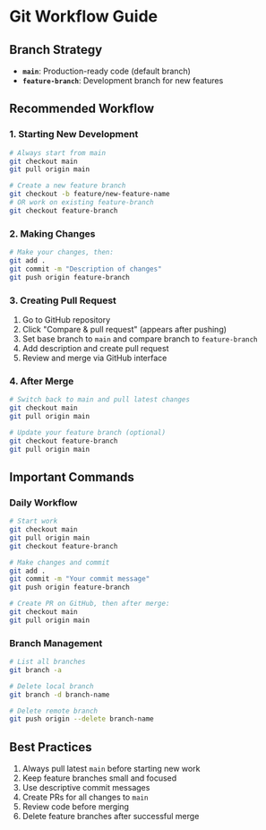 # Git Workflow Guide

## Branch Strategy
- **`main`**: Production-ready code (default branch)
- **`feature-branch`**: Development branch for new features

## Recommended Workflow

### 1. Starting New Development
```bash
# Always start from main
git checkout main
git pull origin main

# Create a new feature branch
git checkout -b feature/new-feature-name
# OR work on existing feature-branch
git checkout feature-branch
```

### 2. Making Changes
```bash
# Make your changes, then:
git add .
git commit -m "Description of changes"
git push origin feature-branch
```

### 3. Creating Pull Request
1. Go to GitHub repository
2. Click "Compare & pull request" (appears after pushing)
3. Set base branch to `main` and compare branch to `feature-branch`
4. Add description and create pull request
5. Review and merge via GitHub interface

### 4. After Merge
```bash
# Switch back to main and pull latest changes
git checkout main
git pull origin main

# Update your feature branch (optional)
git checkout feature-branch
git pull origin main
```

## Important Commands

### Daily Workflow
```bash
# Start work
git checkout main
git pull origin main
git checkout feature-branch

# Make changes and commit
git add .
git commit -m "Your commit message"
git push origin feature-branch

# Create PR on GitHub, then after merge:
git checkout main
git pull origin main
```

### Branch Management
```bash
# List all branches
git branch -a

# Delete local branch
git branch -d branch-name

# Delete remote branch
git push origin --delete branch-name
```

## Best Practices
1. Always pull latest `main` before starting new work
2. Keep feature branches small and focused
3. Use descriptive commit messages
4. Create PRs for all changes to `main`
5. Review code before merging
6. Delete feature branches after successful merge
